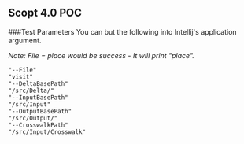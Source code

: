 ## Scopt 4.0 POC

###Test Parameters
You can but the following into Intellij's application argument.

*Note: File = place would be success - It will print "place".*
```
"--File"
"visit"
"--DeltaBasePath"
"/src/Delta/"
"--InputBasePath"
"/src/Input"
"--OutputBasePath"
"/src/Output/"
"--CrosswalkPath"
"/src/Input/Crosswalk"
```